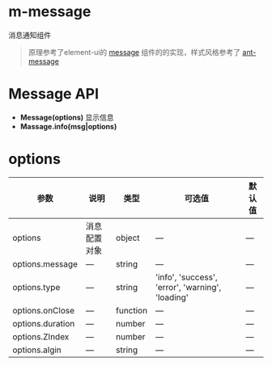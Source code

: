 # m-message

消息通知组件

> 原理参考了element-ui的 [message](https://github.com/ElemeFE/element/blob/dev/packages/message/index.js) 组件的的实现，样式风格参考了 [ant-message](https://ant.design/components/message-cn/)


<!-- ```ls
npm install -S 
``` -->

<!-- ```js
import Message from ''
``` -->

# Message API

+ **Message(options)** 显示信息
+ **Massage.info(msg|options)** 


# options

| 参数      | 说明    | 类型      | 可选值       | 默认值   |
|---------- |-------- |---------- |-------------  |-------- |
| options   | 消息配置对象   | object | —  |    —   |
| options.message   |  —   | string | —  |    —   |
| options.type   |  —   | string | 'info', 'success', 'error', 'warning', 'loading'  |    —   |
| options.onClose   |  —   | function | —  |    —   |
| options.duration   |  —   | number | —  |    —   |
| options.ZIndex   |  —   | number | —  |    —   |
| options.algin   |  —   | string | —  |    —   |
